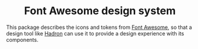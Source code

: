 <p align="center">
  <h1 align="center">Font Awesome design system</h1>
</p>

This package describes the icons and tokens from [Font Awesome](https://fontawesome.com/), so  that a design tool like <a href="https://hadron.app" target="_blank" alt="Hadron Design with code tool">Hadron</a> can use it to provide a design experience with its components.
